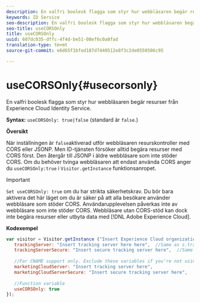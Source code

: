 ```yaml
---
description: En valfri boolesk flagga som styr hur webbläsaren begär resurser från Experience Cloud Identity Service.
keywords: ID Service
seo-description: En valfri boolesk flagga som styr hur webbläsaren begär resurser från Experience Cloud Identity Service.
seo-title: useCORSOnly
title: useCORSOnly
uuid: 607dc035-dffc-4f4d-be51-08ef6c0a8fad
translation-type: tm+mt
source-git-commit: e6d65f1bfed187d7440512e8f3c2de0550506c95

---
```



# useCORSOnly{#usecorsonly}

En valfri boolesk flagga som styr hur webbläsaren begär resurser från Experience Cloud Identity Service.

**Syntax:** `useCORSOnly: true|false` (standard är `false`.)

**Översikt**

När inställningen är `false`aktiverad utför webbläsaren resurskontroller med CORS eller JSONP. Men ID-tjänsten försöker alltid begära resurser med CORS först. Den återgår till JSONP i äldre webbläsare som inte stöder CORS. Om du behöver tvinga webbläsaren att endast använda CORS anger du `useCORSOnly:true` i `Visitor.getInstance` funktionsanropet.

>[!IMPORTANT]
>
>`Set useCORSOnly: true` om du har strikta säkerhetskrav. Du bör bara aktivera det här läget om du är säker på att alla besökare använder webbläsare som stöder CORS. Användarupplevelsen påverkas inte av webbläsare som inte stöder CORS. Webbläsare utan CORS-stöd kan dock inte begära resurser eller utbyta data med [!DNL Adobe Experience Cloud].

**Kodexempel**

```js
var visitor = Visitor.getInstance ("Insert Experience Cloud organization ID here",{ 
   trackingServer: "Insert tracking server here here",  //Same as s.trackingServer 
   trackingServerSecure: "Insert secure tracking server here",  //Same as s.trackingServerSecure 
 
   //For CNAME support only. Exclude these variables if you're not using CNAME 
   marketingCloudServer: "Insert tracking server here", 
   marketingCloudServerSecure: "Insert secure tracking server here", 
 
   //Function variable 
   useCORSOnly: true 
});
```

